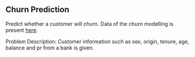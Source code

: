 Churn Prediction
-----------------------

Predict whether a customer will churn.
Data of the churn modelling is present  [here](https://www.kaggle.com/filippoo/deep-learning-az-ann).

Problem Description: Customer information such as sex, origin, tenure, age, balance and pr from a bank is given. 

